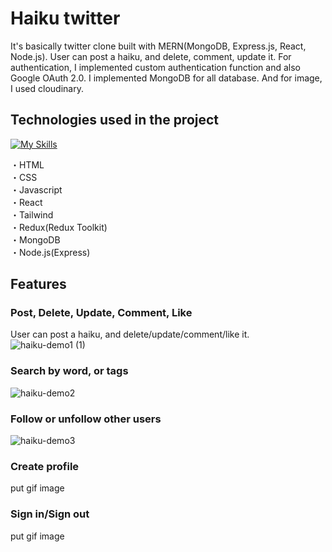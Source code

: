 # Haiku twitter

It's basically twitter clone built with MERN(MongoDB, Express.js, React, Node.js). 
User can post a haiku, and delete, comment, update it.
For authentication, I implemented custom authentication function and also Google OAuth 2.0. 
I implemented MongoDB for all database. And for image, I used cloudinary.

## Technologies used in the project
[![My Skills](https://skillicons.dev/icons?i=html,css,tailwind,js,react,nodejs,express,mongodb,redux)](https://skillicons.dev)

・HTML
<br>
・CSS
<br>
・Javascript
<br>
・React
<br>
・Tailwind
<br>
・Redux(Redux Toolkit)
<br>
・MongoDB
<br>
・Node.js(Express)

## Features 
### Post, Delete, Update, Comment, Like

User can post a haiku, and delete/update/comment/like it. 
![haiku-demo1 (1)](https://user-images.githubusercontent.com/80786703/215287840-df8b94c7-8f09-4cd4-bf6e-484eb890b095.gif)


### Search by word, or tags
![haiku-demo2](https://user-images.githubusercontent.com/80786703/215338852-ba80f3b6-975c-4d54-a334-1d21c09b4f99.gif)


### Follow or unfollow other users
![haiku-demo3](https://user-images.githubusercontent.com/80786703/215339346-1ce46bb4-5d06-4c4d-b669-5800f7f3459f.gif)


### Create profile
put gif image

### Sign in/Sign out
put gif image




